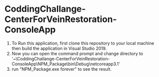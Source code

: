 # CoddingChallange-CenterForVeinRestoration-ConsoleApp

1. To Run this application, first clone this repository to your local machine then build the application in Visual Studio 2019.
2. Now you can open the command prompt and change directory to '~\CoddingChallange-CenterForVeinRestoration-ConsoleApp\NPM_Package\bin\Debug\netcoreapp3.1'
3. run "NPM_Package.exe forever" to see the result.
